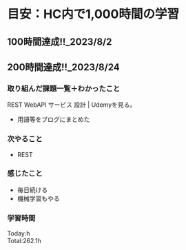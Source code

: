 # 目安：HC内で1,000時間の学習
## 100時間達成!!_2023/8/2<br>
## 200時間達成!!_2023/8/24<br>

### 取り組んだ課題一覧＋わかったこと
REST WebAPI サービス 設計 | Udemyを見る。
- 用語等をブログにまとめた

### 次やること
- REST
### 感じたこと
- 毎日続ける
- 機械学習もやる
### 学習時間
Today:h<br>
Total:262.1h
